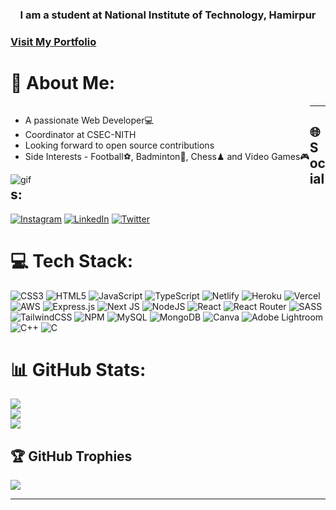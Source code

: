 <h3 align="center">I am a student at National Institute of Technology, Hamirpur</h3>
<h3> <a target="_blank" href="https://prathmesh-chhabra-portfolio.netlify.app/"> Visit My Portfolio </a></h3>


# 💫 About Me:
<div style = "float: left;">
<ul>
<li>A passionate Web Developer💻</li>
<li>Coordinator at CSEC-NITH</li>
<li>Looking forward to open source contributions</li>
<li>Side Interests - Football⚽, Badminton🏸, Chess♟ and Video Games🎮 </li>
</ul>
<img style="float: right margin-left: 10px" src = "https://user-images.githubusercontent.com/92320908/216832936-c8919172-2d71-4c6e-a9a0-bb3f9bc066bb.gif" alt = "gif" width: "800" height: "300">
  </div>
<hr>



## 🌐 Socials:
[![Instagram](https://img.shields.io/badge/Instagram-%23E4405F.svg?logo=Instagram&logoColor=white)](https://instagram.com/p_chhabra8) [![LinkedIn](https://img.shields.io/badge/LinkedIn-%230077B5.svg?logo=linkedin&logoColor=white)](https://linkedin.com/in/prathmesh-chhabra-51760719b) [![Twitter](https://img.shields.io/badge/Twitter-%231DA1F2.svg?logo=Twitter&logoColor=white)](https://twitter.com/PrathmeshChhab1) [
](https://user-images.githubusercontent.com/92320908/216832936-c8919172-2d71-4c6e-a9a0-bb3f9bc066bb.gif)

# 💻 Tech Stack:
![CSS3](https://img.shields.io/badge/css3-%231572B6.svg?style=for-the-badge&logo=css3&logoColor=white) ![HTML5](https://img.shields.io/badge/html5-%23E34F26.svg?style=for-the-badge&logo=html5&logoColor=white) ![JavaScript](https://img.shields.io/badge/javascript-%23323330.svg?style=for-the-badge&logo=javascript&logoColor=%23F7DF1E) ![TypeScript](https://img.shields.io/badge/typescript-%23007ACC.svg?style=for-the-badge&logo=typescript&logoColor=white) ![Netlify](https://img.shields.io/badge/netlify-%23000000.svg?style=for-the-badge&logo=netlify&logoColor=#00C7B7) ![Heroku](https://img.shields.io/badge/heroku-%23430098.svg?style=for-the-badge&logo=heroku&logoColor=white) ![Vercel](https://img.shields.io/badge/vercel-%23000000.svg?style=for-the-badge&logo=vercel&logoColor=white) ![AWS](https://img.shields.io/badge/AWS-%23FF9900.svg?style=for-the-badge&logo=amazon-aws&logoColor=white) ![Express.js](https://img.shields.io/badge/express.js-%23404d59.svg?style=for-the-badge&logo=express&logoColor=%2361DAFB) ![Next JS](https://img.shields.io/badge/Next-black?style=for-the-badge&logo=next.js&logoColor=white) ![NodeJS](https://img.shields.io/badge/node.js-6DA55F?style=for-the-badge&logo=node.js&logoColor=white) ![React](https://img.shields.io/badge/react-%2320232a.svg?style=for-the-badge&logo=react&logoColor=%2361DAFB) ![React Router](https://img.shields.io/badge/React_Router-CA4245?style=for-the-badge&logo=react-router&logoColor=white) ![SASS](https://img.shields.io/badge/SASS-hotpink.svg?style=for-the-badge&logo=SASS&logoColor=white) ![TailwindCSS](https://img.shields.io/badge/tailwindcss-%2338B2AC.svg?style=for-the-badge&logo=tailwind-css&logoColor=white) ![NPM](https://img.shields.io/badge/NPM-%23000000.svg?style=for-the-badge&logo=npm&logoColor=white) ![MySQL](https://img.shields.io/badge/mysql-%2300f.svg?style=for-the-badge&logo=mysql&logoColor=white) ![MongoDB](https://img.shields.io/badge/MongoDB-%234ea94b.svg?style=for-the-badge&logo=mongodb&logoColor=white) ![Canva](https://img.shields.io/badge/Canva-%2300C4CC.svg?style=for-the-badge&logo=Canva&logoColor=white) ![Adobe Lightroom](https://img.shields.io/badge/Adobe%20Lightroom-31A8FF.svg?style=for-the-badge&logo=Adobe%20Lightroom&logoColor=white) ![C++](https://img.shields.io/badge/c++-%2300599C.svg?style=for-the-badge&logo=c%2B%2B&logoColor=white) ![C](https://img.shields.io/badge/c-%2300599C.svg?style=for-the-badge&logo=c&logoColor=white)
# 📊 GitHub Stats:
![](https://github-readme-stats.vercel.app/api?username=p-chhabra&theme=nightowl&hide_border=false&include_all_commits=true&count_private=true)<br/>
![](https://github-readme-streak-stats.herokuapp.com/?user=p-chhabra&theme=nightowl&hide_border=false)<br/>
![](https://github-readme-stats.vercel.app/api/top-langs/?username=p-chhabra&theme=nightowl&hide_border=false&include_all_commits=true&count_private=true&layout=compact)


## 🏆 GitHub Trophies
![](https://github-profile-trophy.vercel.app/?username=p-chhabra&theme=dark&no-frame=true&no-bg=false&margin-w=4)

---



